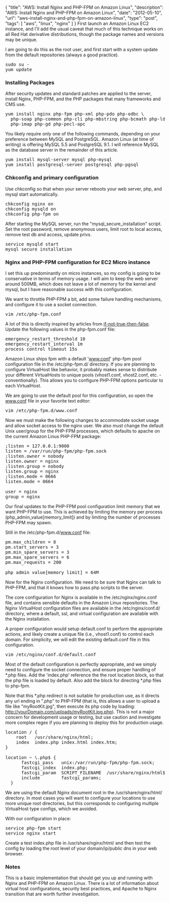 {
  "title": "AWS: Install Nginx and PHP-FPM on Amazon Linux",
  "description": "AWS: Install Nginx and PHP-FPM on Amazon Linux",
  "date": "2012-05-10",
  "url": "aws-install-nginx-and-php-fpm-on-amazon-linux",
  "type": "post",
  "tags": [
    "aws",
    "linux",
    "nginx"
  ]
}
First launch an Amazon Linux EC2 instance, and I'll add the usual caveat that much of this technique works on all Red Hat derivative distributions, though the package names and versions may be unique.

I am going to do this as the root user, and first start with a system update from the default repositories (always a good practice). 

<pre>
sudo su -
yum update
</pre>

### Installing Packages

After security updates and standard patches are applied to the server, install Nginx, PHP-FPM, and the PHP packages that many frameworks and CMS use.

<pre>
yum install nginx php-fpm php-xml php-pdo php-odbc \
  php-soap php-common php-cli php-mbstring php-bcmath php-ldap \
  php-imap php-gd php-pecl-apc 
</pre>

You likely require only one of the following commands, depending on your preference between MySQL and PostgreSQL. Amazon Linux (at time of writing) is offering MySQL 5.5 and PostgreSQL 9.1\. I will reference MySQL as the database server in the remainder of this article.

<pre>
yum install mysql-server mysql php-mysql 
yum install postgresql-server postgresql php-pgsql
</pre>

### Chkconfig and primary configuration

Use chkconfig so that when your server reboots your web server, php, and mysql start automatically.

<pre>
chkconfig nginx on
chkconfig mysqld on
chkconfig php-fpm on
</pre>

After starting the MySQL server, run the "mysql_secure_installation" script. Set the root password, remove anonymous users, limit root to local access, remove test db and access, update privs. 

<pre>
service mysqld start
mysql_secure_installation
</pre>

### Nginx and PHP-FPM configuration for EC2 Micro instance

I set this up predominantly on micro instances, so my config is going to be conservative in terms of memory usage. I will aim to keep the web server around 500MB, which does not leave a lot of memory for the kernel and mysql, but I have reasonable success with this configuration.

We want to throttle PHP-FPM a bit, add some failure handling mechanisms, and configure it to use a socket connection. 

<pre>
vim /etc/php-fpm.conf
</pre>

A lot of this is directly inspired by articles from [if-not-true-then-false](http://www.if-not-true-then-false.com/2011/nginx-and-php-fpm-configuration-and-optimizing-tips-and-tricks/). Update the following values in the php-fpm.conf file:

<pre>
emergency_restart_threshold 10
emergency_restart_interval 1m
process_control_timeout 15s
</pre>

Amazon Linux ships fpm with a default 'www.conf' php-fpm pool configuration file in the /etc/php-fpm.d/ directory. If you are planning to configure VirtualHost like behavior, it probably makes sense to distribute your different VirtualHosts to unique pools (vhost1.conf, vhost2.conf, etc. - conventionally). This allows you to configure PHP-FPM options particular to each VirtualHost.

We are going to use the default pool for this configuration, so open the www.conf file in your favorite text editor: 

<pre>vim /etc/php-fpm.d/www.conf</pre>

Now we must make the following changes to accommodate socket usage and allow socket access to the nginx user. We also must change the default Unix user/group for the PHP-FPM processes, which defaults to apache on the current Amazon Linux PHP-FPM package:

<pre>
;listen = 127.0.0.1:9000
listen = /var/run/php-fpm/php-fpm.sock
;listen.owner = nobody
listen.owner = nginx
;listen.group = nobody
listen.group = nginx
;listen.mode = 0666
listen.mode = 0664

user = nginx
group = nginx
</pre>

Our final updates to the PHP-FPM pool configuration limit memory that we want PHP-FPM to use. This is achieved by limiting the memory per process (php_admin_value[memory_limit]) and by limiting the number of processes PHP-FPM may spawn.

Still in the /etc/php-fpm.d/www.conf file:

<pre>
pm.max_children = 8
pm.start_servers = 3
pm.min_spare_servers = 3
pm.max_spare_servers = 6
pm.max_requests = 200

php_admin_value[memory_limit] = 64M
</pre>

Now for the Nginx configuration. We need to be sure that Nginx can talk to PHP-FPM, and that it knows how to pass php scripts to the server.

The core configuration for Nginx is available in the /etc/nginx/nginx.conf file, and contains sensible defaults in the Amazon Linux repositories. The Nginx VirtualHost configuration files are available in the /etc/nginx/conf.d/ directory, where a default, ssl, and virtual configuration are available with the Nginx installation. 

A proper configuration would setup default.conf to perform the appropriate actions, and likely create a unique file (i.e., vhost1.conf) to control each domain. For simplicity, we will edit the existing default.conf file in this configuration.

<pre>vim /etc/nginx/conf.d/default.conf</pre>

Most of the default configuration is perfectly appropriate, and we simply need to configure the socket connection, and ensure proper handling of *.php files. Add the 'index.php' reference the the root location block, so that the php file is loaded by default. Also add the block for directing *.php files to php-fpm.  

Note that this *.php redirect is not suitable for production use, as it directs any url ending in ".php" to PHP-FPM (that is, this allows a user to upload a file like "myRootKit.jpg", then execute its php code by loading: http://yourDomain.com/uploads/myRootKit.jpg.php). This is not a major concern for development usage or testing, but use caution and investigate more complex regex if you are planning to deploy this for production usage.

<pre>
location / {
    root   /usr/share/nginx/html;
    index  index.php index.html index.htm;
}

location ~ \.php$ {
      fastcgi_pass   unix:/var/run/php-fpm/php-fpm.sock;
      fastcgi_index  index.php;
      fastcgi_param  SCRIPT_FILENAME  /usr/share/nginx/html$fastcgi_script_name;
      include        fastcgi_params;
  }
</pre>

We are using the default Nginx document root in the /usr/share/nginx/html/ directory. In most cases you will want to configure your locations to use more unique root directories, but this corresponds to configuring multiple VirtualHost type configs, which we avoided.

With our configuration in place:

<pre>
service php-fpm start
service nginx start
</pre>

Create a test index.php file in /usr/share/nginx/html/ and then test the config by loading the root level of your domain/ip/public dns in your web browser.

### Notes

This is a basic implementation that should get you up and running with Nginx and PHP-FPM on Amazon Linux. There is a lot of information about virtual host configurations, security best practices, and Apache to Nginx transition that are worth further investigation.
